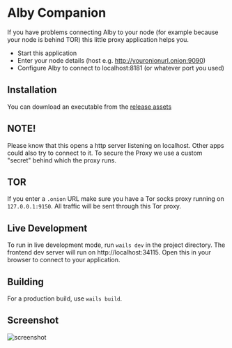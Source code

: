 # Alby Companion

If you have problems connecting Alby to your node (for example because your node is behind TOR)
this little proxy application helps you.

* Start this application
* Enter your node details (host e.g. http://youronionurl.onion:9090)
* Configure Alby to connect to localhost:8181 (or whatever port you used)


## Installation

You can download an executable from the [release assets](https://github.com/getAlby/local-proxy/releases)


## NOTE!

Please know that this opens a http server listening on localhost. Other apps could also try to connect to it. To secure the Proxy we use a custom "secret" behind which the proxy runs. 

## TOR

If you enter a `.onion` URL make sure you have a Tor socks proxy running on `127.0.0.1:9150`. All traffic will be sent through this Tor proxy.

## Live Development

To run in live development mode, run `wails dev` in the project directory. The frontend dev server will run
on http://localhost:34115. Open this in your browser to connect to your application.

## Building

For a production build, use `wails build`.


## Screenshot
![screenshot](https://user-images.githubusercontent.com/318/144709052-9105cf80-02e9-42b8-a934-666e6d5babcc.png)

